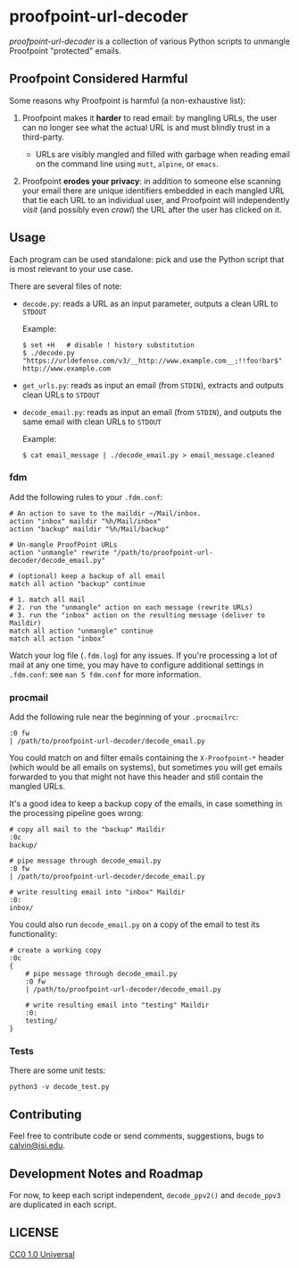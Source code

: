# proofpoint-url-decoder

*proofpoint-url-decoder* is a collection of various Python scripts to
unmangle Proofpoint "protected" emails.

## Proofpoint Considered Harmful

Some reasons why Proofpoint is harmful (a non-exhaustive list):

1. Proofpoint makes it **harder** to read email: by mangling URLs, the
   user can no longer see what the actual URL is and must blindly trust in
   a third-party.

   * URLs are visibly mangled and filled with garbage when reading email on
     the command line using `mutt`, `alpine`, or `emacs`.

2. Proofpoint **erodes your privacy**: in addition to someone else
   scanning your email there are unique identifiers embedded in each
   mangled URL that tie each URL to an individual user, and Proofpoint will
   independently *visit* (and possibly even *crawl*) the URL after the user
   has clicked on it.

## Usage

Each program can be used standalone: pick and use the Python script that
is most relevant to your use case.

There are several files of note:

* `decode.py`: reads a URL as an input parameter, outputs a clean URL to `STDOUT`

  Example:
  ```shell
  $ set +H   # disable ! history substitution
  $ ./decode.py "https://urldefense.com/v3/__http://www.example.com__;!!foo!bar$"
  http://www.example.com
  ```
* `get_urls.py`: reads as input an email (from `STDIN`), extracts and
  outputs clean URLs to `STDOUT`
* `decode_email.py`: reads as input an email (from `STDIN`), and
  outputs the same email with clean URLs to `STDOUT`

  Example:
  ```shell
  $ cat email_message | ./decode_email.py > email_message.cleaned
  ```

### fdm

Add the following rules to your `.fdm.conf`:

```
# An action to save to the maildir ~/Mail/inbox.
action "inbox" maildir "%h/Mail/inbox"
action "backup" maildir "%h/Mail/backup"

# Un-mangle ProofPoint URLs
action "unmangle" rewrite "/path/to/proofpoint-url-decoder/decode_email.py"

# (optional) keep a backup of all email
match all action "backup" continue

# 1. match all mail
# 2. run the "unmangle" action on each message (rewrite URLs)
# 3. run the "inbox" action on the resulting message (deliver to Maildir)
match all action "unmangle" continue
match all action "inbox"
```

Watch your log file (`.fdm.log`) for any issues. If you're processing a lot of
mail at any one time, you may have to configure additional settings in `.fdm.conf`:
see `man 5 fdm.conf` for more information.

### procmail

Add the following rule near the beginning of your `.procmailrc`:

```
:0 fw
| /path/to/proofpoint-url-decoder/decode_email.py
```

You could match on and filter emails containing the `X-Proofpoint-*` header
(which would be all emails on systems), but sometimes you will get emails
forwarded to you that might not have this header and still contain the
mangled URLs.

It's a good idea to keep a backup copy of the emails, in case something
in the processing pipeline goes wrong:

```
# copy all mail to the "backup" Maildir
:0c
backup/

# pipe message through decode_email.py
:0 fw
| /path/to/proofpoint-url-decoder/decode_email.py

# write resulting email into "inbox" Maildir
:0:
inbox/
```

You could also run `decode_email.py` on a copy of the email to test its
functionality:

```
# create a working copy
:0c
{
    # pipe message through decode_email.py
    :0 fw
    | /path/to/proofpoint-url-decoder/decode_email.py

    # write resulting email into "testing" Maildir
    :0:
    testing/
}
```

### Tests

There are some unit tests:

```shell
python3 -v decode_test.py
```

## Contributing

Feel free to contribute code or send comments, suggestions, bugs to
<calvin@isi.edu>.

## Development Notes and Roadmap

For now, to keep each script independent, `decode_ppv2()` and
`decode_ppv3` are duplicated in each script.

## LICENSE

[CC0 1.0 Universal](./LICENSE)
